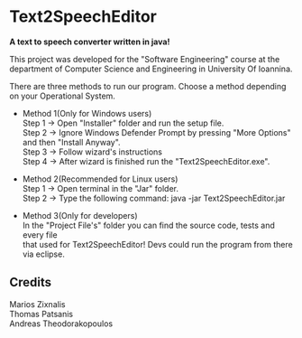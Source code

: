 # Text2SpeechEditor
**A text to speech converter written in java!**  
    
  
This project was developed for the "Software Engineering" course at the  
department of Computer Science and Engineering in University Of Ioannina. 
  
  
There are three methods to run our program. Choose a method depending  
on your Operational System.
  
* Method 1(Only for Windows users)  
Step 1 -> Open "Installer" folder and run the setup file.  
Step 2 -> Ignore Windows Defender Prompt by pressing "More Options" and then "Install Anyway".  
Step 3 -> Follow wizard's instructions  
Step 4 -> After wizard is finished run the "Text2SpeechEditor.exe".  
  
  
  
* Method 2(Recommended for Linux users)  
Step 1 -> Open terminal in the "Jar" folder.  
Step 2 -> Type the following command: java -jar Text2SpeechEditor.jar  
  
  
    
* Method 3(Only for developers)  
In the "Project File's" folder you can find the source code, tests and every file  
that used for Text2SpeechEditor! Devs could run the program from there via eclipse.  

## Credits
Marios Zixnalis</br>
Thomas Patsanis</br>
Andreas Theodorakopoulos</br>

